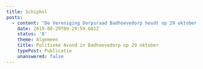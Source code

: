 ```yaml
---
title: Schiphol
posts:
  - content: "De Vereniging Dorpsraad Badhoevedorp houdt op 29 oktober om 20.00 uur een politieke avond in het dorpshuis. Dat  wordt geen debat, er zal vooral veel ruimte zijn voor vragen van bewoners over de lokale politiek. Wat is te verwachten van de politieke partijen in de ontwikkelingen in Badhoevedorp?  Hoe staan politici tegenover invloed van bewoners en weten politici welke zaken bewoners belangrijk vinden? En….. wat weten politici nu écht van Badhoevedorp? \r\n\n\r\n\n[Van alle politieke partijen zal](http:google.com) een vertegenwoordiger aanwezig zijn.\n\n\n\n![](/uploads/photo1.jpg)"
    date: 2019-08-29T09:29:59.601Z
    status: '0'
    theme: Algemeen
    title: Politieke Avond in Badhoevedorp op 29 oktober
    typePost: Publicatie
    unanswered: false
---
```


